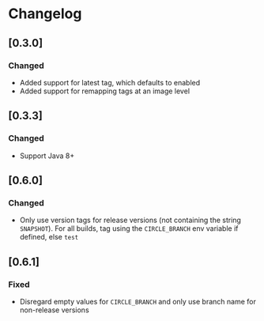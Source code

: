 # Changelog


## [0.3.0]
### Changed
- Added support for latest tag, which defaults to enabled
- Added support for remapping tags at an image level

## [0.3.3]
### Changed
- Support Java 8+

## [0.6.0]
### Changed
- Only use version tags for release versions (not containing the string `SNAPSHOT`). For all builds,
tag using the `CIRCLE_BRANCH` env variable if defined, else `test`

## [0.6.1]
### Fixed
- Disregard empty values for `CIRCLE_BRANCH` and only use branch name for non-release versions